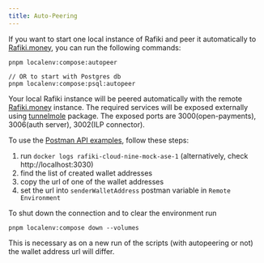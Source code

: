 ```yaml
---
title: Auto-Peering
---
```


If you want to start one local instance of Rafiki and peer it automatically to [Rafiki.money](https://rafiki.money), you can run the following commands:

```
pnpm localenv:compose:autopeer

// OR to start with Postgres db
pnpm localenv:compose:psql:autopeer
```

Your local Rafiki instance will be peered automatically with the remote [Rafiki.money](https://rafiki.money) instance.
The required services will be exposed externally using [tunnelmole](https://www.npmjs.com/package/tunnelmole) package.
The exposed ports are 3000(open-payments), 3006(auth server), 3002(ILP connector).

To use the [Postman API examples](/playground/overview/#postman--open-payments-apis), follow these steps:

1. run `docker logs rafiki-cloud-nine-mock-ase-1` (alternatively, check http://localhost:3030)
2. find the list of created wallet addresses
3. copy the url of one of the wallet addresses
4. set the url into `senderWalletAddress` postman variable in `Remote Environment`

To shut down the connection and to clear the environment run

```
pnpm localenv:compose down --volumes
```

This is necessary as on a new run of the scripts (with autopeering or not) the wallet address url will differ.
